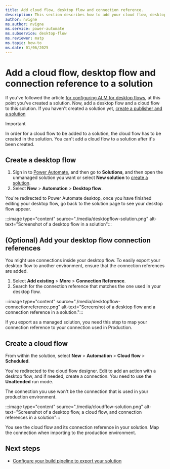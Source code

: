 ```yaml
---
title: Add cloud flow, desktop flow and connection reference.
description: This section describes how to add your cloud flow, desktop flow and connection references to your solution.
author: nvigne
ms.author: nvigne
ms.service: power-automate
ms.subservice: desktop-flow
ms.reviewer: matp
ms.topic: how-to
ms.date: 01/06/2025
---
```


# Add a cloud flow, desktop flow and connection reference to a solution

If you've followed the article [for configuring ALM for desktop flows](alm-intro.md), at this point you've created a solution. Now, add a desktop flow and a cloud flow to this solution. If you haven't created a solution yet, [create a publisher and a solution](/power-platform/alm/solution-concepts-alm#solution-lifecycle)

> [!IMPORTANT]
> In order for a cloud flow to be added to a solution, the cloud flow has to be created in the solution. You can't add a cloud flow to a solution after it's been created.

## Create a desktop flow

1. Sign in to [Power Automate](https://make.powerautomate.com), and then go to **Solutions**, and then open the unmanaged solution you want or select **New solution** to [create a solution](/power-apps/maker/data-platform/create-solution).
1. Select **New** > **Automation** > **Desktop flow**.

You're redirected to Power Automate desktop, once you have finished editing your desktop flow, go back to the solution page to see your desktop flow appear.

:::image type="content" source="./media/desktopflow-solution.png" alt-text="Screenshot of a desktop flow in a solution":::

## (Optional) Add your desktop flow connection references

You might use connections inside your desktop flow. To easily export your desktop flow to another environment, ensure that the connection references are added.

1. Select **Add existing** > **More** > **Connection Reference**.
1. Search for the connection reference that matches the one used in your desktop flow.

:::image type="content" source="./media/desktopflow-connectionreference.png" alt-text="Screenshot of a desktop flow and a connection reference in a solution.":::

If you export as a managed solution, you need this step to map your connection reference to your connection used in Production.

## Create a cloud flow

From within the solution, select **New** > **Automation** > **Cloud flow** > **Scheduled**.

You're redirected to the cloud flow designer. Edit to add an action with a desktop flow, and if needed, create a connection. You need to use the **Unattended** run mode.

The connection you use won't be the connection that is used in your production environment.

:::image type="content" source="./media/cloudflow-solution.png" alt-text="Screenshot of a desktop flow, a cloud flow, and connection references in a solution":::

You see the cloud flow and its connection reference in your solution. Map the connection when importing to the production environment.

## Next steps

- [Configure your build pipeline to export your solution](/power-platform/alm/devops-build-tool-tasks#build-pipeline-export-solution-from-development)
